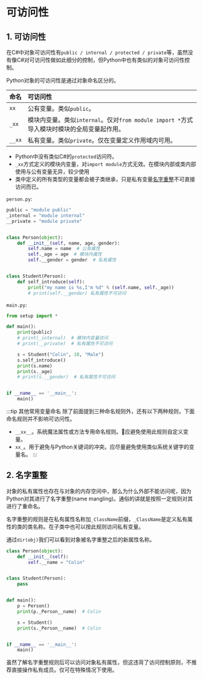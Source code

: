 # 可访问性

## 1. 可访问性
在C#中对象可访问性有`public / internal / protected / private`等，虽然没有像C#对可访问性做如此细分的控制，但Python中也有类似的对象可访问性控制。

Python对象的可访问性是通过对象命名区分的。

命名|可访问性
:-|:-
`xx`|公有变量。类似`public`。
`_xx`|模块内变量。类似`internal`。仅对`from module import *`方式导入模块时模块的全局变量起作用。
`__xx`|私有变量。类似`private`。仅在变量定义作用域内可用。

* Python中没有类似C#的`protected`访问符。
* `_xx`方式定义的模块内变量，对`import module`方式无效。在模块内部或类内部使用与公有变量无异，较少使用
* 类中定义的所有类型的变量都会被子类继承，只是私有变量[名字重整](#_2-名字重整)不可直接访问而已。

`person.py`:
```py
public = "module public"
_internal = "module internal"
__private = "module private"


class Person(object):
    def __init__(self, name, age, gender):
        self.name = name  # 公有属性
        self._age = age  # 模块内属性
        self.__gender = gender  # 私有属性


class Student(Person):
    def self_introduce(self):
        print("my name is %s,I'm %d" % (self.name, self._age))
        # print(self.__gender) 私有属性不可访问
```
`main.py`:
```py
from setup import *

def main():
    print(public)
    # print(_internal)  # 模块内变量访问
    # print(__private)  # 私有属性不可访问

    s = Student("Colin", 18, "Male")
    s.self_introduce()
    print(s.name)
    print(s._age)
    # print(s.__gender)  # 私有属性不可访问


if __name__ == '__main__':
    main()
```

:::tip 其他常用变量命名
除了前面提到三种命名规则外，还有以下两种规则，下面命名规则并不影响可访问性。

* `__xx__`。系统魔法属性或方法专用命名规则。应避免使用此规则自定义变量。
* `xx_`。用于避免与Python关键词的冲突。应尽量避免使用类似系统关键字的变量名。
:::

## 2. 名字重整
对象的私有属性也存在与对象的内存空间中，那么为什么外部不能访问呢，因为Python对其进行了名字重整(name mangling)。通俗的讲就是按照一定规则对其进行了重命名。

名字重整的规则是在私有属性名称加`_ClassName`前缀，`_ClassName`是定义私有属性的类的类名称。在子类中也可以按此规则访问私有变量。

通过`dir(obj)`我们可以看到对象被名字重整之后的新属性名称。

```py
class Person(object):
    def __init__(self):
        self.__name = "Colin"


class Student(Person):
    pass


def main():
    p = Person()
    print(p._Person__name)  # Colin

    s = Student()
    print(s._Person__name)  # Colin


if __name__ == '__main__':
    main()
```

虽然了解名字重整规则后可以访问对象私有属性，但这违背了访问控制原则，不推荐直接操作私有成员。仅可在特殊情况下使用。